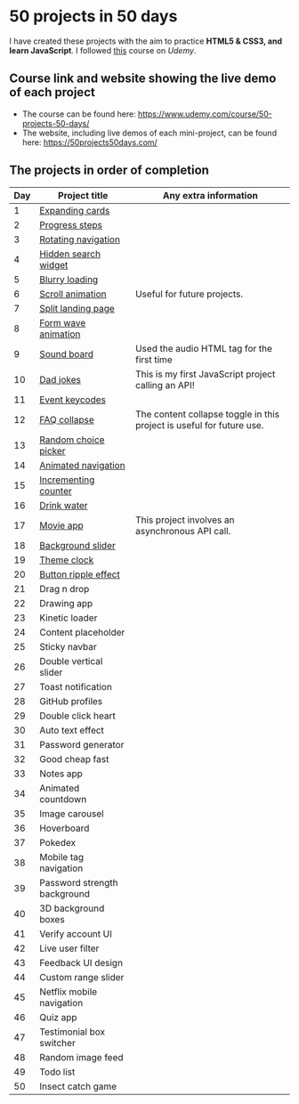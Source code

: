 
# 50 projects in 50 days
I have created these projects with the aim to practice **HTML5 & CSS3, and learn JavaScript**. I followed [this](https://www.udemy.com/course/50-projects-50-days/) course on _Udemy_.

## Course link and website showing the live demo of each project
 * The course can be found here: https://www.udemy.com/course/50-projects-50-days/
 * The website, including live demos of each mini-project, can be found here: https://50projects50days.com/ 

## The projects in order of completion

|Day|Project title|Any extra information|
|---|-------------|---------------------|
|1|[Expanding cards](https://github.com/SarahDuncan/50-projects-50-days-js/tree/main/Expanding%20cards%20(day%201))|
|2|[Progress steps](https://github.com/SarahDuncan/50-projects-50-days-js/tree/main/Progress%20steps%20(day%202))|
|3|[Rotating navigation](https://github.com/SarahDuncan/50-projects-50-days-js/tree/main/Rotating%20navigation%20(day%203))|
|4|[Hidden search widget](https://github.com/SarahDuncan/50-projects-50-days-js/tree/main/Hidden%20search%20widget%20(day%204))|
|5|[Blurry loading](https://github.com/SarahDuncan/50-projects-50-days-js/tree/main/Blurry%20loading%20(day%205))|
|6|[Scroll animation](https://github.com/SarahDuncan/50-projects-50-days-js/tree/main/Scroll%20animation%20(day%206))|Useful for future projects.|
|7|[Split landing page](https://github.com/SarahDuncan/50-projects-50-days-js/tree/main/Split%20landing%20page%20(day%207))|
|8|[Form wave animation](https://github.com/SarahDuncan/50-projects-50-days-js/tree/main/Form%20wave%20(day%208))|
|9|[Sound board](https://github.com/SarahDuncan/50-projects-50-days-js/tree/main/Sound%20board%20(day%209))|Used the audio HTML tag for the first time|
|10|[Dad jokes](https://github.com/SarahDuncan/50-projects-50-days-js/tree/main/Dad%20jokes%20(day%2010))|This is my first JavaScript project calling an API!|
|11|[Event keycodes](https://github.com/SarahDuncan/50-projects-50-days-js/tree/main/Event%20keycodes%20(day%2011))|
|12|[FAQ collapse](https://github.com/SarahDuncan/50-projects-50-days-js/tree/main/FAQs%20with%20content%20collapse%20(day%2012))|The content collapse toggle in this project is useful for future use.|
|13|[Random choice picker](https://github.com/SarahDuncan/50-projects-50-days-js/tree/main/Random%20Choice%20Picker%20(day%2013))|
|14|[Animated navigation](https://github.com/SarahDuncan/50-projects-50-days-js/tree/main/Animated%20navigation%20(day%2014))|
|15|[Incrementing counter](https://github.com/SarahDuncan/50-projects-50-days-js/tree/main/Incrementing%20counter%20(day%2015))|
|16|[Drink water](https://github.com/SarahDuncan/50-projects-50-days-js/tree/main/Drink%20water%20(day%2016))|
|17|[Movie app](https://github.com/SarahDuncan/50-projects-50-days-js/tree/main/Movie%20app%20(day%2017))|This project involves an asynchronous API call.|
|18|[Background slider](https://github.com/SarahDuncan/50-projects-50-days-js/tree/main/Background%20slider%20(day%2018))|
|19|[Theme clock](https://github.com/SarahDuncan/50-projects-50-days-js/tree/main/Theme%20clock%20(day%2019))|
|20|[Button ripple effect](https://github.com/SarahDuncan/50-projects-50-days-js/tree/main/Button%20ripple%20effect%20(day%2020))|
|21|Drag n drop|
|22|Drawing app|
|23|Kinetic loader|
|24|Content placeholder|
|25|Sticky navbar|
|26|Double vertical slider|
|27|Toast notification|
|28|GitHub profiles|
|29|Double click heart|
|30|Auto text effect|
|31|Password generator|
|32|Good cheap fast|
|33|Notes app|
|34|Animated countdown|
|35|Image carousel|
|36|Hoverboard|
|37|Pokedex|
|38|Mobile tag navigation|
|39|Password strength background|
|40|3D background boxes|
|41|Verify account UI|
|42|Live user filter|
|43|Feedback UI design|
|44|Custom range slider|
|45|Netflix mobile navigation|
|46|Quiz app|
|47|Testimonial box switcher|
|48|Random image feed|
|49|Todo list|
|50|Insect catch game|

